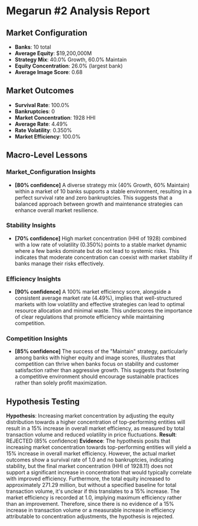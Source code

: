 # Megarun #2 Analysis Report

## Market Configuration
- **Banks**: 10 total
- **Average Equity**: $19,200,000M
- **Strategy Mix**: 40.0% Growth, 60.0% Maintain
- **Equity Concentration**: 26.0% (largest bank)
- **Average Image Score**: 0.68

## Market Outcomes
- **Survival Rate**: 100.0%
- **Bankruptcies**: 0
- **Market Concentration**: 1928 HHI
- **Average Rate**: 4.49%
- **Rate Volatility**: 0.350%
- **Market Efficiency**: 100.0%

## Macro-Level Lessons

### Market_Configuration Insights
- **[80% confidence]** A diverse strategy mix (40% Growth, 60% Maintain) within a market of 10 banks supports a stable environment, resulting in a perfect survival rate and zero bankruptcies. This suggests that a balanced approach between growth and maintenance strategies can enhance overall market resilience.

### Stability Insights
- **[70% confidence]** High market concentration (HHI of 1928) combined with a low rate of volatility (0.350%) points to a stable market dynamic where a few banks dominate but do not lead to systemic risks. This indicates that moderate concentration can coexist with market stability if banks manage their risks effectively.

### Efficiency Insights
- **[90% confidence]** A 100% market efficiency score, alongside a consistent average market rate (4.49%), implies that well-structured markets with low volatility and effective strategies can lead to optimal resource allocation and minimal waste. This underscores the importance of clear regulations that promote efficiency while maintaining competition.

### Competition Insights
- **[85% confidence]** The success of the "Maintain" strategy, particularly among banks with higher equity and image scores, illustrates that competition can thrive when banks focus on stability and customer satisfaction rather than aggressive growth. This suggests that fostering a competitive environment should encourage sustainable practices rather than solely profit maximization.

## Hypothesis Testing
**Hypothesis**: Increasing market concentration by adjusting the equity distribution towards a higher concentration of top-performing entities will result in a 15% increase in overall market efficiency, as measured by total transaction volume and reduced volatility in price fluctuations.
**Result**: REJECTED (85% confidence)
**Evidence**: The hypothesis posits that increasing market concentration towards top-performing entities will yield a 15% increase in overall market efficiency. However, the actual market outcomes show a survival rate of 1.0 and no bankruptcies, indicating stability, but the final market concentration (HHI of 1928.11) does not support a significant increase in concentration that would typically correlate with improved efficiency. Furthermore, the total equity increased to approximately 271.29 million, but without a specified baseline for total transaction volume, it's unclear if this translates to a 15% increase. The market efficiency is recorded at 1.0, implying maximum efficiency rather than an improvement. Therefore, since there is no evidence of a 15% increase in transaction volume or a measurable increase in efficiency attributable to concentration adjustments, the hypothesis is rejected.
